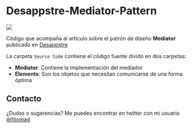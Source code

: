 # Desappstre-Mediator-Pattern
![](https://img.shields.io/badge/swift-4.0-orange.svg)

Código que acompaña al artículo sobre el patrón de diseño **Mediator** publicado en [Desappstre](http://desappstre.com)

La carpeta `Source Code` contiene el código fuente divido en dos carpetas:

* **Mediator**: Contiene la implementación del mediador
* **Elements**: Son los objetos que necesitan comunicarse de una forma óptima

## Contacto

¿Dudas o sugerencias? Me puedes encontrar en twitter con mi usuario [@fitomad](https://twitter.com/fitomad)
